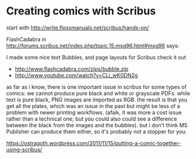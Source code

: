# Creating comics with Scribus

start with http://write.flossmanuals.net/scribus/hands-on/

FlashCadabra in http://forums.scribus.net/index.php/topic,15.msg96.html#msg96 says:

I made some nice text Bubbles, and page layouts for Scribus check it out
- http://www.flashcadabra.com/zips/bubble.zip
- http://www.youtube.com/watch?v=CLj_wK0DN2g

as far as i know, there is one important issue in scribus for some types of comics: we cannot produce pure black and white or grayscale PDFs. while text is pure black, PNG images are imported as RGB. the result is that you get all the plates, which was an issue in the past but might be less of a problem with newer printing workflows. (afaik, it was more a cost issue rather than a technical one; but you could also could see a difference between the black from the images and the bubbles).
but i don't think MS Publisher can produce them either, so it's probably not a stopper for you.

https://ostragoth.wordpress.com/2011/11/15/putting-a-comic-together-using-scribus/

